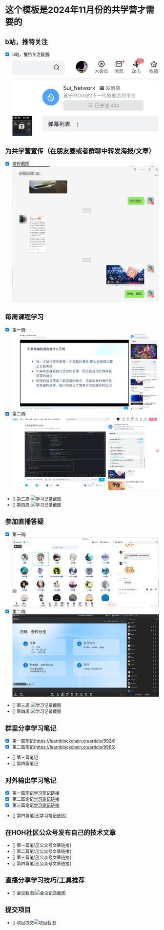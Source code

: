 # 这个模板是2024年11月份的共学营才需要的

## b站，推特关注

- [X] b站，推特关注截图: ![关注截图](./images/bilibili.png)

## 为共学营宣传（在朋友圈或者群聊中转发海报/文章）

- [X] 宣传截图:![宣传截图](./images/wechat.png)

## 每周课程学习

- [X] 第一周:![学习记录截图](./images/01learn.png)
- [x] 第二周:![学习记录截图](./images/02learn.png)
- [] 第三周:![学习记录截图](./images/你的图片地址) 
- [] 第四周:![学习记录截图](./images/你的图片地址)

## 参加直播答疑

- [X] 第一周:![学习记录截图](./images/01zhibo.png)
- [x] 第二周:![学习记录截图](./images/02zhibo.png)
- [] 第三周:![学习记录截图](./images/你的图片地址)
- [] 第四周:![学习记录截图](./images/你的图片地址)

## 群里分享学习笔记

- [x] 第一篇笔记(https://learnblockchain.cn/article/9924)
- [x] 第二篇笔记(https://learnblockchain.cn/article/9965)
- [] 第三篇笔记
- [] 第四篇笔记

## 对外输出学习笔记

- [x] 第一篇笔记[学习笔记链接](https://learnblockchain.cn/article/9827)
- [x] 第二篇笔记[学习笔记链接](https://learnblockchain.cn/article/9924)
- [x] 第三篇笔记[学习笔记链接](https://learnblockchain.cn/article/9965)
- [] 第四篇笔记[学习笔记链接]

## 在HOH社区公众号发布自己的技术文章

- [] 第一篇笔记[公众号文章链接]
- [] 第二篇笔记[公众号文章链接]
- [] 第三篇笔记[公众号文章链接]
- [] 第四篇笔记[公众号文章链接]

## 直播分享学习技巧/工具推荐

- [] 会议截图:![会议记录截图](./images/你的图片地址)

## 提交项目

- [] 项目提交![项目截图](./images/你的图片地址)


